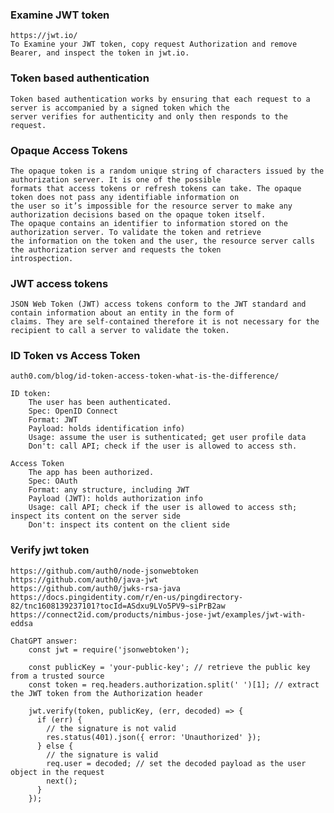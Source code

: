 ###  Examine JWT token
    https://jwt.io/
    To Examine your JWT token, copy request Authorization and remove Bearer, and inspect the token in jwt.io.
    
### Token based authentication
    Token based authentication works by ensuring that each request to a server is accompanied by a signed token which the 
    server verifies for authenticity and only then responds to the request.
    
### Opaque Access Tokens
    The opaque token is a random unique string of characters issued by the authorization server. It is one of the possible 
    formats that access tokens or refresh tokens can take. The opaque token does not pass any identifiable information on 
    the user so it’s impossible for the resource server to make any authorization decisions based on the opaque token itself. 
    The opaque contains an identifier to information stored on the authorization server. To validate the token and retrieve 
    the information on the token and the user, the resource server calls the authorization server and requests the token 
    introspection.

### JWT access tokens
    JSON Web Token (JWT) access tokens conform to the JWT standard and contain information about an entity in the form of 
    claims. They are self-contained therefore it is not necessary for the recipient to call a server to validate the token.
    
### ID Token vs Access Token
    auth0.com/blog/id-token-access-token-what-is-the-difference/
    
    ID token:
        The user has been authenticated.
        Spec: OpenID Connect
        Format: JWT
        Payload: holds identification info)
        Usage: assume the user is suthenticated; get user profile data
        Don't: call API; check if the user is allowed to access sth.
        
    Access Token
        The app has been authorized.
        Spec: OAuth
        Format: any structure, including JWT
        Payload (JWT): holds authorization info
        Usage: call API; check if the user is allowed to access sth; inspect its content on the server side
        Don't: inspect its content on the client side
        
### Verify jwt token
    https://github.com/auth0/node-jsonwebtoken
    https://github.com/auth0/java-jwt
    https://github.com/auth0/jwks-rsa-java
    https://docs.pingidentity.com/r/en-us/pingdirectory-82/tnc1608139237101?tocId=ASdxu9LVo5PV9~siPrB2aw
    https://connect2id.com/products/nimbus-jose-jwt/examples/jwt-with-eddsa
    
    ChatGPT answer:
        const jwt = require('jsonwebtoken');

        const publicKey = 'your-public-key'; // retrieve the public key from a trusted source
        const token = req.headers.authorization.split(' ')[1]; // extract the JWT token from the Authorization header

        jwt.verify(token, publicKey, (err, decoded) => {
          if (err) {
            // the signature is not valid
            res.status(401).json({ error: 'Unauthorized' });
          } else {
            // the signature is valid
            req.user = decoded; // set the decoded payload as the user object in the request
            next();
          }
        });
